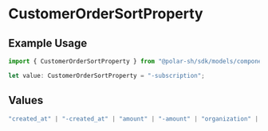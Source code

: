 # CustomerOrderSortProperty

## Example Usage

```typescript
import { CustomerOrderSortProperty } from "@polar-sh/sdk/models/components";

let value: CustomerOrderSortProperty = "-subscription";
```

## Values

```typescript
"created_at" | "-created_at" | "amount" | "-amount" | "organization" | "-organization" | "product" | "-product" | "subscription" | "-subscription"
```